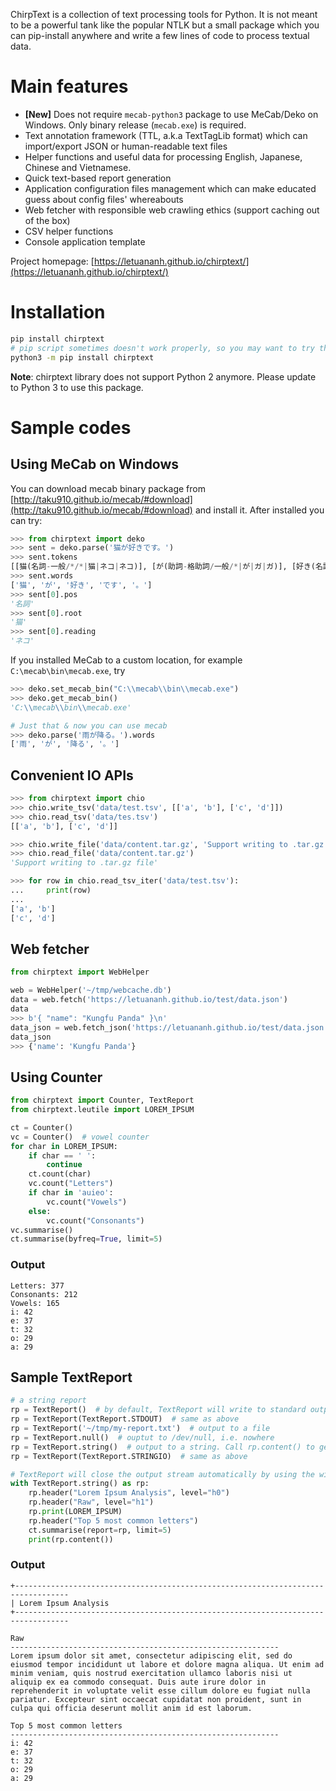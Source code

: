 ChirpText is a collection of text processing tools for Python.
It is not meant to be a powerful tank like the popular NTLK but a small package which you can pip-install anywhere and write a few lines of code to process textual data.

# Main features

* **[New]** Does not require `mecab-python3` package to use MeCab/Deko on Windows. Only binary release (`mecab.exe`) is required.
* Text annotation framework (TTL, a.k.a TextTagLib format) which can import/export JSON or human-readable text files
* Helper functions and useful data for processing English, Japanese, Chinese and Vietnamese.
* Quick text-based report generation
* Application configuration files management which can make educated guess about config files' whereabouts
* Web fetcher with responsible web crawling ethics (support caching out of the box)
* CSV helper functions
* Console application template

Project homepage: [https://letuananh.github.io/chirptext/](https://letuananh.github.io/chirptext/)

# Installation

```bash
pip install chirptext
# pip script sometimes doesn't work properly, so you may want to try this instead
python3 -m pip install chirptext
```
**Note**: chirptext library does not support Python 2 anymore. Please update to Python 3 to use this package.

# Sample codes

## Using MeCab on Windows
You can download mecab binary package from [http://taku910.github.io/mecab/#download](http://taku910.github.io/mecab/#download) and install it.
After installed you can try:
```python
>>> from chirptext import deko
>>> sent = deko.parse('猫が好きです。')
>>> sent.tokens
[[猫(名詞-一般/*/*|猫|ネコ|ネコ)], [が(助詞-格助詞/一般/*|が|ガ|ガ)], [好き(名詞-形容動詞語幹/*/*|好き|スキ|スキ)], [です(助動詞-*/*/*|です|デス|デス)], [。(記号-句点/*/*|。|。|。)], [EOS(-//|||)]]
>>> sent.words
['猫', 'が', '好き', 'です', '。']
>>> sent[0].pos
'名詞'
>>> sent[0].root
'猫'
>>> sent[0].reading
'ネコ'
```

If you installed MeCab to a custom location, for example `C:\mecab\bin\mecab.exe`, try
```python
>>> deko.set_mecab_bin("C:\\mecab\\bin\\mecab.exe")
>>> deko.get_mecab_bin()
'C:\\mecab\\bin\\mecab.exe'

# Just that & now you can use mecab
>>> deko.parse('雨が降る。').words
['雨', 'が', '降る', '。']
```

## Convenient IO APIs

```python
>>> from chirptext import chio
>>> chio.write_tsv('data/test.tsv', [['a', 'b'], ['c', 'd']])
>>> chio.read_tsv('data/tes.tsv')
[['a', 'b'], ['c', 'd']]

>>> chio.write_file('data/content.tar.gz', 'Support writing to .tar.gz file')
>>> chio.read_file('data/content.tar.gz')
'Support writing to .tar.gz file'

>>> for row in chio.read_tsv_iter('data/test.tsv'):
...     print(row)
... 
['a', 'b']
['c', 'd']
```

## Web fetcher

```python
from chirptext import WebHelper

web = WebHelper('~/tmp/webcache.db')
data = web.fetch('https://letuananh.github.io/test/data.json')
data
>>> b'{ "name": "Kungfu Panda" }\n'
data_json = web.fetch_json('https://letuananh.github.io/test/data.json')
data_json
>>> {'name': 'Kungfu Panda'}
```

## Using Counter

```python
from chirptext import Counter, TextReport
from chirptext.leutile import LOREM_IPSUM

ct = Counter()
vc = Counter()  # vowel counter
for char in LOREM_IPSUM:
    if char == ' ':
        continue
    ct.count(char)
    vc.count("Letters")
    if char in 'auieo':
        vc.count("Vowels")
    else:
        vc.count("Consonants")
vc.summarise()
ct.summarise(byfreq=True, limit=5)
```

### Output

```
Letters: 377 
Consonants: 212 
Vowels: 165 
i: 42 
e: 37 
t: 32 
o: 29 
a: 29 
```

## Sample TextReport

```python
# a string report
rp = TextReport()  # by default, TextReport will write to standard output, i.e. terminal
rp = TextReport(TextReport.STDOUT)  # same as above
rp = TextReport('~/tmp/my-report.txt')  # output to a file
rp = TextReport.null()  # ouptut to /dev/null, i.e. nowhere
rp = TextReport.string()  # output to a string. Call rp.content() to get the string
rp = TextReport(TextReport.STRINGIO)  # same as above

# TextReport will close the output stream automatically by using the with statement
with TextReport.string() as rp:
    rp.header("Lorem Ipsum Analysis", level="h0")
    rp.header("Raw", level="h1")
    rp.print(LOREM_IPSUM)
    rp.header("Top 5 most common letters")
    ct.summarise(report=rp, limit=5)
    print(rp.content())
```

### Output
```
+---------------------------------------------------------------------------------- 
| Lorem Ipsum Analysis 
+---------------------------------------------------------------------------------- 
 
Raw 
------------------------------------------------------------ 
Lorem ipsum dolor sit amet, consectetur adipiscing elit, sed do eiusmod tempor incididunt ut labore et dolore magna aliqua. Ut enim ad minim veniam, quis nostrud exercitation ullamco laboris nisi ut aliquip ex ea commodo consequat. Duis aute irure dolor in reprehenderit in voluptate velit esse cillum dolore eu fugiat nulla pariatur. Excepteur sint occaecat cupidatat non proident, sunt in culpa qui officia deserunt mollit anim id est laborum. 
 
Top 5 most common letters
------------------------------------------------------------ 
i: 42 
e: 37 
t: 32 
o: 29 
a: 29 
```
